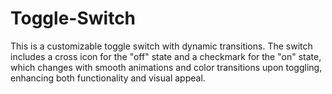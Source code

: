 # Toggle-Switch
This is a customizable toggle switch with dynamic transitions. The switch includes a cross icon for the "off" state and a checkmark for the "on" state, which changes with smooth animations and color transitions upon toggling, enhancing both functionality and visual appeal.
